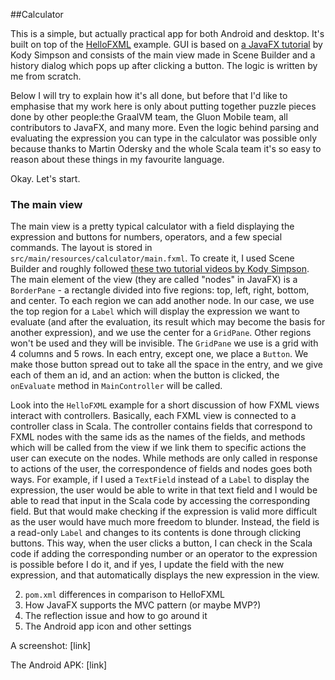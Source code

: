 ##Calculator

This is a simple, but actually practical app for both Android and desktop. It's built on top of the [HelloFXML](https://github.com/makingthematrix/scalaonandroid/tree/main/HelloFXML) example. GUI is based on [a JavaFX tutorial](https://www.youtube.com/watch?v=p5ifU9kkp6g) by Kody Simpson and consists of the main view made in Scene Builder and a history dialog which pops up after clicking a button. The logic is written by me from scratch.

Below I will try to explain how it's all done, but before that I'd like to emphasise that my work here is only about putting together puzzle pieces done by other people:the GraalVM team, the Gluon Mobile team, all contributors to JavaFX, and many more. Even the logic behind parsing and evaluating the expression you can type in the calculator was possible only because thanks to Martin Odersky and the whole Scala team it's so easy to reason about these things in my favourite language.

Okay. Let's start.

### The main view

The main view is a pretty typical calculator with a field displaying the expression and buttons for numbers, operators, and a few special commands. The layout is stored in `src/main/resources/calculator/main.fxml`. To create it, I used Scene Builder and roughly followed [these two tutorial videos by Kody Simpson](https://youtu.be/p5ifU9kkp6g).
The main element of the view (they are called "nodes" in JavaFX) is a `BorderPane` - a rectangle divided into five regions: top, left, right, bottom, and center. To each region we can add another node. In our case, we use the top region for a `Label` which will display the expression we want to evaluate (and after the evaluation, its result which may become the basis for another expression), and we use the center for a `GridPane`. Other regions won't be used and they will be invisible.
The `GridPane` we use is a grid with 4 columns and 5 rows. In each entry, except one, we place a `Button`. We make those button spread out to take all the space in the entry, and we give each of them an id, and an action: when the button is clicked, the `onEvaluate` method in `MainController` will be called.

Look into the `HelloFXML` example for a short discussion of how FXML views interact with controllers. Basically, each FXML view is connected to a controller class in Scala. The controller contains fields that correspond to FXML nodes with the same ids as the names of the fields, and methods which will be called from the view if we link them to specific actions the user can execute on the nodes. 
While methods are only called in response to actions of the user, the correspondence of fields and nodes goes both ways. For example, if I used a `TextField` instead of a `Label` to display the expression, the user would be able to write in that text field and I would be able to read that input in the Scala code by accessing the corresponding field. But that would make checking if the expression is valid more difficult as the user would have much more freedom to blunder. Instead, the field is a read-only `Label` and changes to its contents is done through clicking buttons. This way, when the user clicks a button, I can check in the Scala code if adding the corresponding number or an operator to the expression is possible before I do it, and if yes, I update the field with the new expression, and that automatically displays the new expression in the view.



2. `pom.xml` differences in comparison to HelloFXML
3. How JavaFX supports the MVC pattern (or maybe MVP?)
4. The reflection issue and how to go around it
5. The Android app icon and other settings

A screenshot: [link]

The Android APK: [link]
